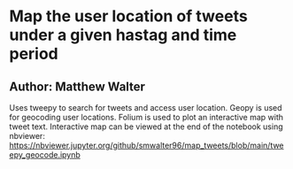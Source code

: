 # Map the user location of tweets under a given hastag and time period

## Author: Matthew Walter

Uses tweepy to search for tweets and access user location. Geopy is used for geocoding user locations. Folium is used to plot an interactive map with tweet text. Interactive map can be viewed at the end of the notebook using nbviewer: https://nbviewer.jupyter.org/github/smwalter96/map_tweets/blob/main/tweepy_geocode.ipynb
